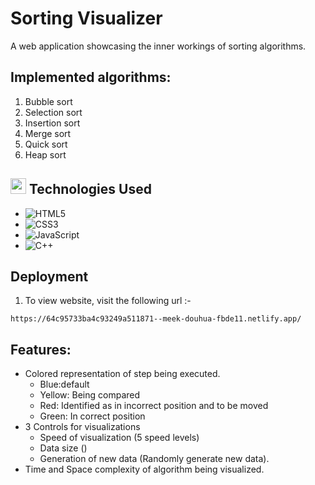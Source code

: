 # Sorting Visualizer

A web application showcasing the inner workings of sorting algorithms.

## Implemented algorithms:

1) Bubble sort
2) Selection sort
3) Insertion sort
4) Merge sort
5) Quick sort
6) Heap sort

## <img src="https://media2.giphy.com/media/QssGEmpkyEOhBCb7e1/giphy.gif?cid=ecf05e47a0n3gi1bfqntqmob8g9aid1oyj2wr3ds3mg700bl&rid=giphy.gif" width ="25"><b> Technologies Used</b>

- ![HTML5](https://img.shields.io/badge/HTML5-E34F26?logo=html5&logoColor=white&style=flat)
- ![CSS3](https://img.shields.io/badge/CSS3-1572B6?logo=css3&logoColor=white&style=flat)
- ![JavaScript](https://img.shields.io/badge/JavaScript-F7DF1E?logo=javascript&logoColor=black&style=flat)
- ![C++](https://img.shields.io/badge/C++-your_message-blue)


## Deployment

1. To view website, visit the following url :-

```
https://64c95733ba4c93249a511871--meek-douhua-fbde11.netlify.app/

```

## Features:
* Colored representation of step being executed.
  * Blue:default
  * Yellow: Being compared
  * Red: Identified as in incorrect position and to be moved
  * Green: In correct position
* 3 Controls for visualizations
  * Speed of visualization (5 speed levels)
  * Data size ()
  * Generation of new data (Randomly generate new data).
* Time and Space complexity of algorithm being visualized.

